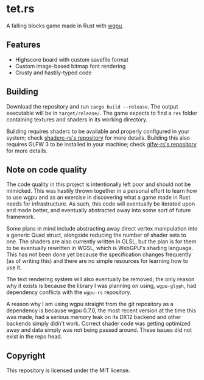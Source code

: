 # tet.rs

A falling blocks game made in Rust with [wgpu](https://www.github.com/gfx-rs/wgpu-rs).

## Features

* Highscore board with custom savefile format
* Custom image-based bitmap font rendering
* Crusty and hastily-typed code

## Building

Download the repository and run ```cargo build --release```. The output executable will be in `target/release/`. The game expects to find a `res` folder containing textures and shaders in its working directory.

Building requires shaderc to be available and properly configured in your system; check [shaderc-rs's repository](https://github.com/google/shaderc-rs) for more details. Building this also requires GLFW 3 to be installed in your machine; check [glfw-rs's repository](https://github.com/PistonDevelopers/glfw-rs) for more details.

## Note on code quality

The code quality in this project is intentionally left poor and should not be mimicked. This was hastily thrown together in a personal effort to learn how to use wgpu and as an exercise in discovering what a game made in Rust needs for infrastructure. As such, this code will eventually be iterated upon and made better, and eventually abstracted away into some sort of future framework.

Some plans in mind include abstracting away direct vertex manipulation into a generic Quad struct, alongside reducing the number of shader sets to one. The shaders are also currently written in GLSL, but the plan is for them to be eventually rewritten in WGSL, which is WebGPU's shading language. This has not been done yet because the specification changes frequently (as of writing this) and there are no simple resources for learning how to use it.

The text rendering system will also eventually be removed; the only reason why it exists is because the library I was planning on using, `wgpu-glyph`, had dependency conflicts with the `wgpu-rs` repository.

A reason why I am using wgpu straight from the git repository as a dependency is because wgpu 0.7.0, the most recent version at the time this was made, had a serious memory leak on its DX12 backend and other backends simply didn't work. Correct shader code was getting optimized away and data simply was not being passed around. These issues did not exist in the repo head.

## Copyright

This repository is licensed under the MIT license.
